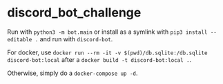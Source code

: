 # discord_bot_challenge

Run with `python3 -m bot.main` or install as a symlink with `pip3 install --editable .` and run with `discord-bot`.

For docker, use `docker run --rm -it -v $(pwd)/db.sqlite:/db.sqlite discord-bot:local` after a `docker build -t discord-bot:local .`.

Otherwise, simply do a `docker-compose up -d`.
